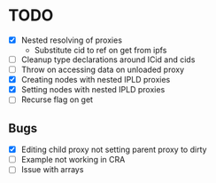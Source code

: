 # TODO

- [x] Nested resolving of proxies
  - Substitute cid to ref on get from ipfs
- [ ] Cleanup type declarations around ICid and cids
- [ ] Throw on accessing data on unloaded proxy
- [x] Creating nodes with nested IPLD proxies
- [x] Setting nodes with nested IPLD proxies
- [ ] Recurse flag on get

## Bugs

- [x] Editing child proxy not setting parent proxy to dirty
- [ ] Example not working in CRA
- [ ] Issue with arrays
